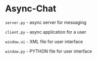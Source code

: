 # Async-Chat

`server.py` - async server for messaging

`client.py` - async application for a user

`window.ui` - XML file for user interface

`window.py` - PYTHON file for user interface
